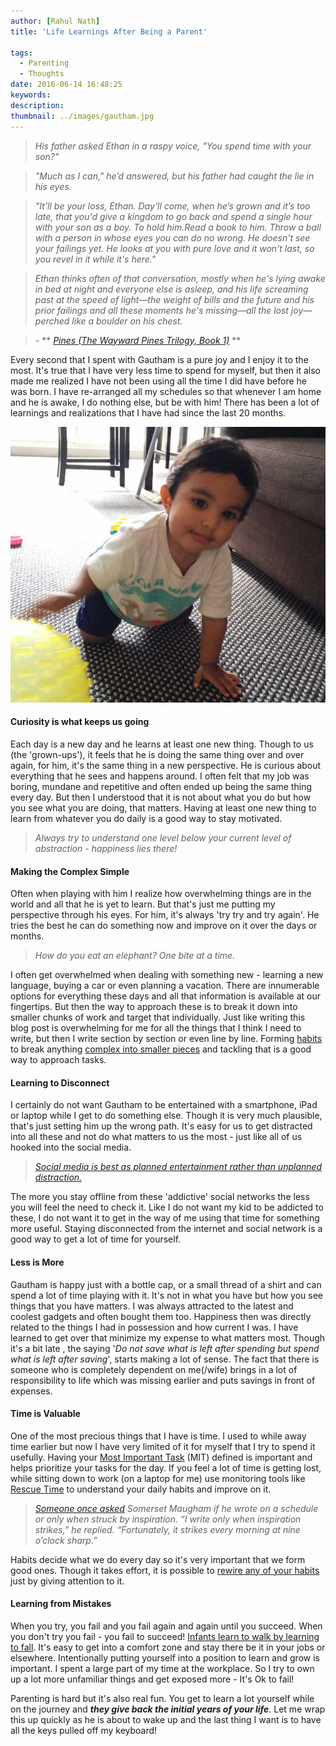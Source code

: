 ```yaml
---
author: [Rahul Nath]
title: 'Life Learnings After Being a Parent'
  
tags:
  - Parenting
  - Thoughts
date: 2016-06-14 16:48:25
keywords:
description:
thumbnail: ../images/gautham.jpg
---
```


> _His father asked Ethan in a raspy voice, "You spend time with your son?"_

> _"Much as I can," he’d answered, but his father had caught the lie in his eyes._

> _"It’ll be your loss, Ethan. Day'll come, when he’s grown and it’s too late, that you'd give a kingdom to go back and spend a single hour with your son as a boy. To hold him.Read a book to him. Throw a ball with a person in whose eyes you can do no wrong. He doesn't see your failings yet. He looks at you with pure love and it won't last, so you revel in it while it's here."_

> _Ethan thinks often of that conversation, mostly when he's lying awake in bed at night and everyone else is asleep, and his life screaming past at the speed of light—the weight of bills and the future and his prior failings and all these moments he's missing—all the lost joy—perched like a boulder on his chest._

> - ** _[Pines (The Wayward Pines Trilogy, Book 1)](http://amzn.to/1YdxuYm)_ **

Every second that I spent with Gautham is a pure joy and I enjoy it to the most. It's true that I have very less time to spend for myself, but then it also made me realized I have not been using all the time I did have before he was born. I have re-arranged all my schedules so that whenever I am home and he is awake, I do nothing else, but be with him! There has been a lot of learnings and realizations that I have had since the last 20 months.

<img class="center" alt="Command Line Application Launcher" src="../images/gautham.jpg" />

#### **Curiosity is what keeps us going**

Each day is a new day and he learns at least one new thing. Though to us (the 'grown-ups'), it feels that he is doing the same thing over and over again, for him, it's the same thing in a new perspective. He is curious about everything that he sees and happens around. I often felt that my job was boring, mundane and repetitive and often ended up being the same thing every day. But then I understood that it is not about what you do but how you see what you are doing, that matters. Having at least one new thing to learn from whatever you do daily is a good way to stay motivated.

> _Always try to understand one level below your current level of abstraction - happiness lies there!_

#### **Making the Complex Simple**

Often when playing with him I realize how overwhelming things are in the world and all that he is yet to learn. But that's just me putting my perspective through his eyes. For him, it's always 'try try and try again'. He tries the best he can do something now and improve on it over the days or months.

> _How do you eat an elephant? One bite at a time._

I often get overwhelmed when dealing with something new - learning a new language, buying a car or even planning a vacation. There are innumerable options for everything these days and all that information is available at our fingertips. But then the way to approach these is to break it down into smaller chunks of work and target that individually. Just like writing this blog post is overwhelming for me for all the things that I think I need to write, but then I write section by section or even line by line. Forming [habits](http://amzn.to/1toWtyy) to break anything [complex into smaller pieces](http://amzn.to/1Xg6biH) and tackling that is a good way to approach tasks.

#### **Learning to Disconnect**

I certainly do not want Gautham to be entertained with a smartphone, iPad or laptop while I get to do something else. Though it is very much plausible, that's just setting him up the wrong path. It's easy for us to get distracted into all these and not do what matters to us the most - just like all of us hooked into the social media.

> _[Social media is best as planned entertainment rather than unplanned distraction.](https://medium.com/life-learning/how-to-live-a-life-of-balance-and-high-productivity-bd5434a61c79#.26mh9yvec)_

The more you stay offline from these 'addictive' social networks the less you will feel the need to check it. Like I do not want my kid to be addicted to these, I do not want it to get in the way of me using that time for something more useful. Staying disconnected from the internet and social network is a good way to get a lot of time for yourself.

#### **Less is More**

Gautham is happy just with a bottle cap, or a small thread of a shirt and can spend a lot of time playing with it. It's not in what you have but how you see things that you have matters. I was always attracted to the latest and coolest gadgets and often bought them too. Happiness then was directly related to the things I had in possession and how current I was. I have learned to get over that minimize my expense to what matters most. Though it's a bit late , the saying '_Do not save what is left after spending but spend what is left after saving_', starts making a lot of sense. The fact that there is someone who is completely dependent on me(/wife) brings in a lot of responsibility to life which was missing earlier and puts savings in front of expenses.

#### **Time is Valuable**

One of the most precious things that I have is time. I used to while away time earlier but now I have very limited of it for myself that I try to spend it usefully. Having your [Most Important Task](http://zenhabits.net/purpose-your-day-most-important-task/) (MIT) defined is important and helps prioritize your tasks for the day. If you feel a lot of time is getting lost, while sitting down to work (on a laptop for me) use monitoring tools like [Rescue Time](https://www.rescuetime.com/) to understand your daily habits and improve on it.

> _[Someone once asked](http://quoteinvestigator.com/2013/10/30/inspire-nine/) Somerset Maugham if he wrote on a schedule or only when struck by inspiration. “I write only when inspiration strikes,” he replied. “Fortunately, it strikes every morning at nine o’clock sharp.”_

Habits decide what we do every day so it's very important that we form good ones. Though it takes effort, it is possible to [rewire any of your habits](http://charlesduhigg.com/how-habits-work/) just by giving attention to it.

#### **Learning from Mistakes**

When you try, you fail and you fail again and again until you succeed. When you don't try you fail - you fail to succeed! [Infants learn to walk by learning to fall](http://www.psychologyinaction.org/2012/11/22/infants-learn-to-walk-by-learning-to-fall/). It's easy to get into a comfort zone and stay there be it in your jobs or elsewhere. Intentionally putting yourself into a position to learn and grow is important. I spent a large part of my time at the workplace. So I try to own up a lot more unfamiliar things and get exposed more - It's Ok to fail!

Parenting is hard but it's also real fun. You get to learn a lot yourself while on the journey and **_they give back the initial years of your life_**. Let me wrap this up quickly as he is about to wake up and the last thing I want is to have all the keys pulled off my keyboard!
